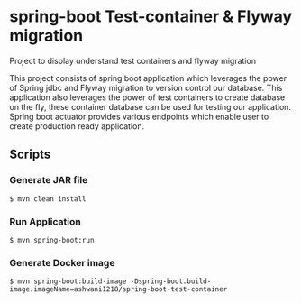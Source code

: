 # spring-boot Test-container & Flyway migration
Project to display understand test containers and flyway migration

This project consists of spring boot application which leverages the power of Spring jdbc and Flyway migration to version control our database. 
This application also leverages the power of test containers to create database on the fly, these container database can be used for testing our application.
Spring boot actuator provides various endpoints which enable user to create production ready application. 

## Scripts

### Generate JAR file 
```$ mvn clean install```

### Run Application 
```$ mvn spring-boot:run```

### Generate Docker image 
```$ mvn spring-boot:build-image -Dspring-boot.build-image.imageName=ashwani1218/spring-boot-test-container```
